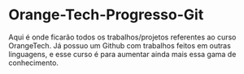 # Orange-Tech-Progresso-Git
Aqui é onde ficarão todos os trabalhos/projetos referentes ao curso OrangeTech. Já possuo um Github com trabalhos feitos em outras linguagens, e esse curso é para aumentar ainda mais essa gama de conhecimento.
